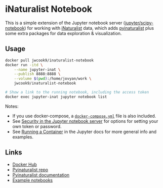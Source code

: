 # iNaturalist Notebook
This is a simple extension of the Jupyter notebook server
([jupyter/scipy-notebook](https://jupyter-docker-stacks.readthedocs.io/en/latest/using/selecting.html#jupyter-scipy-notebook))
for working with [iNaturalist](https://www.inaturalist.org) data, which adds
[pyinaturalist](https://github.com/niconoe/pyinaturalist) plus some extra packages for data exploration & visualization.

## Usage
```bash
docker pull jwcook9/inaturalist-notebook
docker run -itd \
    --name jupyter-inat \
    --publish 8888:8888 \
    --volume $(pwd):/home/jovyan/work \
    jwcook9/inaturalist-notebook

# Show a link to the running notebook, including the access token
docker exec jupyter-inat jupyter notebook list
```

Notes:
* If you use docker-compose, a [`docker-compose.yml`](./docker-compose.yml) file is also included.
* See [Security in the Jupyter notebook server](https://jupyter-notebook.readthedocs.io/en/stable/security.html)
  for options for setting your own token or password.
* See [Running a Container](https://jupyter-docker-stacks.readthedocs.io/en/latest/using/running.html)
  in the Jupyter docs for more general info and examples.

## Links
* [Docker Hub](https://hub.docker.com/r/jwcook9/inaturalist-notebook)
* [Pyinaturalist repo](https://github.com/niconoe/pyinaturalist)
* [Pyinaturalist documentation](https://pyinaturalist.readthedocs.io)
* [Example notebooks](https://github.com/niconoe/pyinaturalist/tree/master/examples)
